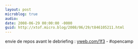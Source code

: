 ```yaml
---
layout: post
microblog: true
audio: 
date: 2008-06-29 00:00:00 -0000
guid: http://xtof.micro.blog/2008/06/29/t846105211.html
---
```

envie de repos avant le debriefing : [yweb.com/1f3](http://yweb.com/1f3) - #opencamp
